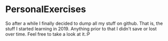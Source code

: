 # PersonalExercises
So after a while I finally decided to dump all my stuff on github. That is, the stuff I started learning in 2019. 
Anything prior to that I didn't save or lost over time. 
Feel free to take a look at it.:P
